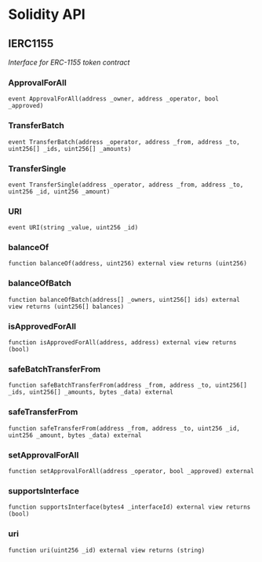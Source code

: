 # Solidity API

## IERC1155

_Interface for ERC-1155 token contract_

### ApprovalForAll

```solidity
event ApprovalForAll(address _owner, address _operator, bool _approved)
```

### TransferBatch

```solidity
event TransferBatch(address _operator, address _from, address _to, uint256[] _ids, uint256[] _amounts)
```

### TransferSingle

```solidity
event TransferSingle(address _operator, address _from, address _to, uint256 _id, uint256 _amount)
```

### URI

```solidity
event URI(string _value, uint256 _id)
```

### balanceOf

```solidity
function balanceOf(address, uint256) external view returns (uint256)
```

### balanceOfBatch

```solidity
function balanceOfBatch(address[] _owners, uint256[] ids) external view returns (uint256[] balances)
```

### isApprovedForAll

```solidity
function isApprovedForAll(address, address) external view returns (bool)
```

### safeBatchTransferFrom

```solidity
function safeBatchTransferFrom(address _from, address _to, uint256[] _ids, uint256[] _amounts, bytes _data) external
```

### safeTransferFrom

```solidity
function safeTransferFrom(address _from, address _to, uint256 _id, uint256 _amount, bytes _data) external
```

### setApprovalForAll

```solidity
function setApprovalForAll(address _operator, bool _approved) external
```

### supportsInterface

```solidity
function supportsInterface(bytes4 _interfaceId) external view returns (bool)
```

### uri

```solidity
function uri(uint256 _id) external view returns (string)
```

